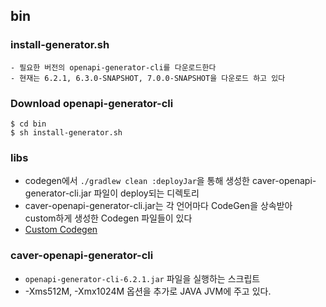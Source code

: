 ## bin

### install-generator.sh
    - 필요한 버전의 openapi-generator-cli를 다운로드한다
    - 현재는 6.2.1, 6.3.0-SNAPSHOT, 7.0.0-SNAPSHOT을 다운로드 하고 있다
### Download openapi-generator-cli
```shell
$ cd bin
$ sh install-generator.sh
```

### libs
- codegen에서 `./gradlew clean :deployJar`을 통해 생성한 caver-openapi-generator-cli.jar 파일이 deploy되는 디렉토리
- caver-openapi-generator-cli.jar는 각 언어마다 CodeGen을 상속받아 custom하게 생성한 Codegen 파일들이 있다
- [Custom Codegen](https://www.notion.so/User-Guide-for-klaytn-Open-SDK-00525b67fc234d0ba571550e05d1c472)
### caver-openapi-generator-cli
- `openapi-generator-cli-6.2.1.jar` 파일을 실행하는 스크립트
- -Xms512M, -Xmx1024M 옵션을 추가로 JAVA JVM에 주고 있다.
